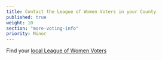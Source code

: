 ```yaml
---
title: Contact the League of Women Voters in your County
published: true
weight: 10
section: "more-voting-info"
priority: Minor
---
```

Find your [local League of Women Voters](https://cavotes.org/local)
